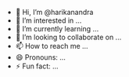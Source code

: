 - 👋 Hi, I’m @harikanandra
- 👀 I’m interested in ...
- 🌱 I’m currently learning ...
- 💞️ I’m looking to collaborate on ...
- 📫 How to reach me ...
- 😄 Pronouns: ...
- ⚡ Fun fact: ...

<!---
harikanandra/harikanandra is a ✨ special ✨ repository because its `README.md` (this file) appears on your GitHub profile.
You can click the Preview link to take a look at your changes.
--->
